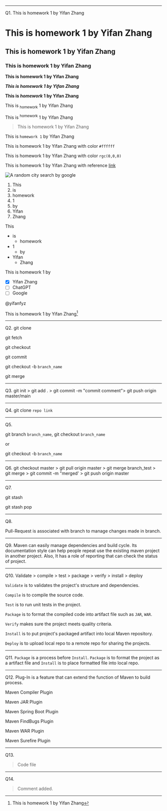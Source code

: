 ***************************************
Q1.
This is homework 1 by Yifan Zhang

# This is homework 1 by Yifan Zhang

## This is homework 1 by Yifan Zhang

### This is homework 1 by Yifan Zhang

**This is homework 1 by Yifan Zhang**

***This is homework 1 by Yifan Zhang***

**This is _homework_ 1 by Yifan Zhang**

This is <sub>homework</sub> 1 by Yifan Zhang

This is <sup>homework</sup> 1 by Yifan Zhang

> This is homework 1 by Yifan Zhang

This is `homework 1` by Yifan Zhang

This is homework 1 by Yifan Zhang with color `#ffffff`

This is homework 1 by Yifan Zhang with color `rgc(0,0,0)`

This is homework 1 by Yifan Zhang with reference [link](https://docs.github.com/en/get-started/writing-on-github/getting-started-with-writing-and-formatting-on-github/basic-writing-and-formatting-syntax)

![A random city search by google](https://www.leticialampert.com.br/wp-content/uploads/2016/02/random-city-1-porto-alegre-seoul-shanghai-1920x1200.jpg)

1. This
1. is 
1. homework 
1. 1
1. by 
1. Yifan
1. Zhang

This 
- is
  - homework 
- 1 
  - by 
- Yifan 
  - Zhang

This is homework 1 by 
- [x] Yifan Zhang
- [ ] ChatGPT
- [ ] Google

@yifanfyz

This is homework 1 by Yifan Zhang[^1]
[^1]: This is homework 1 by Yifan Zhang

<!--This is homework 1 by Yifan Zhang -->
***************************************
Q2. 
git clone

git fetch

git checkout 

git commit

git checkout -b `branch_name`

git merge
***************************************
Q3. 
git init > git add . > git commit -m "commit comment"> git push origin master/main
***************************************
Q4. 
git clone `repo link`
***************************************
Q5. 

git branch `branch_name`, git checkout `branch_name`

or

git checkout -b `branch_name`
***************************************
Q6.
git checkout master > git pull origin master > git merge branch_test > git merge > git commit -m "merged' > git push origin master
***************************************
Q7. 

git stash 

git stash pop
***************************************
Q8. 

Pull-Request is associated with branch to manage changes made in branch.
***************************************
Q9. 
Maven can easily manage dependencies and build cycle. Its documentation style can 
help people repeat use the existing maven project in another project. Also, It has a role of reporting that can 
check the status of project. 
***************************************
Q10. 
Validate > compile > test > package > verify > install > deploy

`Validate` is to validates the project's structure and dependencies.

`Compile` is to compile the source code.

`Test` is to run unit tests in the project.

`Package` is to format the compiled code into artifact file such as `JAR`, `WAR`.

`Verify` makes sure the project meets quality criteria.

`Install` is to put project's packaged artifact into local Maven repository.

`Deploy` is to upload local repo to a remote repo for sharing the projects.

***************************************
Q11.
`Package` is a process before `Install`. `Package` is to format the project as a artifact file and `Install` is to place formatted file into local repo.
***************************************
Q12.
Plug-In is a feature that can extend the function of Maven to build process.

Maven Compiler Plugin

Maven JAR Plugin

Maven Spring Boot Plugin

Maven FindBugs Plugin

Maven WAR Plugin

Maven Surefire Plugin
***************************************
Q13.
> Code file
***************************************
Q14. 
> Comment added.
